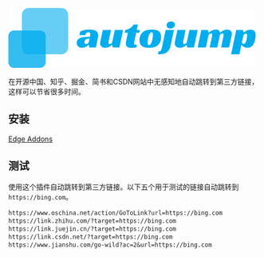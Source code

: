 [![autojump](icon.svg "autojump")](https://github.com/linbingquan/autojump)

在开源中国、知乎、掘金、简书和CSDN网站中无感知地自动跳转到第三方链接，这样可以节省很多时间。

## 安装

[Edge Addons](https://microsoftedge.microsoft.com/addons/detail/autojump/kbhcphjkaedjlbkhaikmjidejkppmkih)

## 测试

使用这个插件自动跳转到第三方链接。以下五个用于测试的链接自动跳转到 `https://bing.com`。

```
https://www.oschina.net/action/GoToLink?url=https://bing.com
https://link.zhihu.com/?target=https://bing.com
https://link.juejin.cn/?target=https://bing.com
https://link.csdn.net/?target=https://bing.com
https://www.jianshu.com/go-wild?ac=2&url=https://bing.com
```
